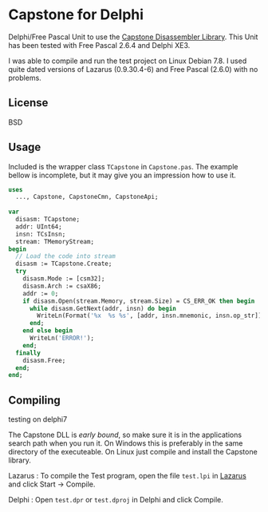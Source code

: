 # Capstone for Delphi

Delphi/Free Pascal Unit to use the [Capstone Disassembler Library](http://www.capstone-engine.org/).
This Unit has been tested with Free Pascal 2.6.4 and Delphi XE3.

I was able to compile and run the test project on Linux Debian 7.8. I used quite dated 
versions of Lazarus (0.9.30.4-6) and Free Pascal (2.6.0) with no problems.

## License

BSD

## Usage

Included is the wrapper class `TCapstone` in `Capstone.pas`. The example bellow 
is incomplete, but it may give you an impression how to use it.
~~~pas
uses
  ..., Capstone, CapstoneCmn, CapstoneApi;
  
var 
  disasm: TCapstone;
  addr: UInt64;
  insn: TCsInsn;
  stream: TMemoryStream;
begin
  // Load the code into stream
  disasm := TCapstone.Create;
  try
    disasm.Mode := [csm32];
    disasm.Arch := csaX86;
    addr := 0;
    if disasm.Open(stream.Memory, stream.Size) = CS_ERR_OK then begin
      while disasm.GetNext(addr, insn) do begin
        WriteLn(Format('%x  %s %s', [addr, insn.mnemonic, insn.op_str]));
      end;
    end else begin
      WriteLn('ERROR!');
    end;
  finally
    disasm.Free;
  end;
end;
~~~

## Compiling

testing on delphi7 

The Capstone DLL is *early bound*, so make sure it is in the applications 
search path when you run it. On Windows this is preferably in the same directory 
of the executeable. On Linux just compile and install the Capstone library.

Lazarus
: To compile the Test program, open the file `test.lpi` in [Lazarus](http://www.lazarus-ide.org/) and click Start -> Compile.

Delphi
: Open `test.dpr` or `test.dproj` in Delphi and click Compile.

